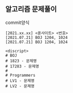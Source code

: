 ## 알고리즘 문제풀이 ##  

commit양식

```
[2021.xx.xx] <푼사이트> <번호>  
[2021.07.21] BOJ 1204, 1024  
[2021.07.21] BOJ 1204, 1024  

<discript>
# BOJ
# 1823 - 문제명
# 17283 - 문제명
#
# Programmers
# LV1 - 문제명
# LV2 - 문제명
```